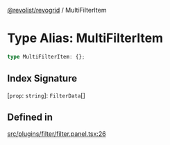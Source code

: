 [@revolist/revogrid](README.md) / MultiFilterItem

# Type Alias: MultiFilterItem

```ts
type MultiFilterItem: {};
```

## Index Signature

 \[`prop`: `string`\]: `FilterData`[]

## Defined in

[src/plugins/filter/filter.panel.tsx:26](https://github.com/revolist/revogrid/blob/e1595e2274ede0d95fc882d4d4e21ec46b508cad/src/plugins/filter/filter.panel.tsx#L26)
